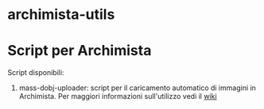 archimista-utils
================

# Script per Archimista

Script disponibili:

1. mass-dobj-uploader: script per il caricamento automatico di immagini in Archimista. Per maggiori informazioni sull'utilizzo vedi il [wiki](https://github.com/svassallo/archimista-utils/wiki/mass-dobj-uploader)

